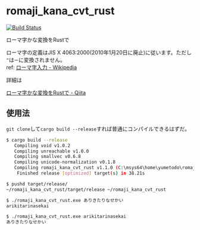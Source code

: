 ﻿# romaji_kana_cvt_rust

[![Build Status](https://travis-ci.org/yumetodo/romaji_kana_cvt_rust.svg?branch=master)](https://travis-ci.org/yumetodo/romaji_kana_cvt_rust)

ローマ字かな変換をRustで

ローマ字の定義はJIS X 4063:2000(2010年1月20日に廃止)に従います。ただし`^`は`ー`に変換されません。  
ref: [ローマ字入力 - Wikipedia](https://ja.wikipedia.org/wiki/%E3%83%AD%E3%83%BC%E3%83%9E%E5%AD%97%E5%85%A5%E5%8A%9B)

詳細は

[ローマ字かな変換をRustで - Qiita](https://qiita.com/yumetodo/items/376c94b618a4aeb49445)

## 使用法

`git clone`して`cargo build --release`すれば普通にコンパイルできるはずだ。

```bash
$ cargo build --release
   Compiling void v1.0.2
   Compiling unreachable v1.0.0
   Compiling smallvec v0.6.8
   Compiling unicode-normalization v0.1.8
   Compiling romaji_kana_cvt_rust v1.1.0 (C:\msys64\home\yumetodo\romaji_kana_cvt_rust)
    Finished release [optimized] target(s) in 38.21s

$ pushd target/release/
~/romaji_kana_cvt_rust/target/release ~/romaji_kana_cvt_rust

$ ./romaji_kana_cvt_rust.exe ありきたりなせかい
arikitarinasekai

$ ./romaji_kana_cvt_rust.exe arikitarinasekai
ありきたりなせかい
```
